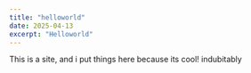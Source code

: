 ```yaml
---
title: "helloworld"
date: 2025-04-13
excerpt: "Helloworld"
---
```



This is a site, and i put things here because its cool! indubitably